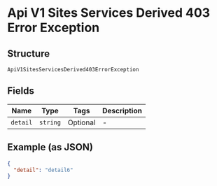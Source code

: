 
# Api V1 Sites Services Derived 403 Error Exception

## Structure

`ApiV1SitesServicesDerived403ErrorException`

## Fields

| Name | Type | Tags | Description |
|  --- | --- | --- | --- |
| `detail` | `string` | Optional | - |

## Example (as JSON)

```json
{
  "detail": "detail6"
}
```

